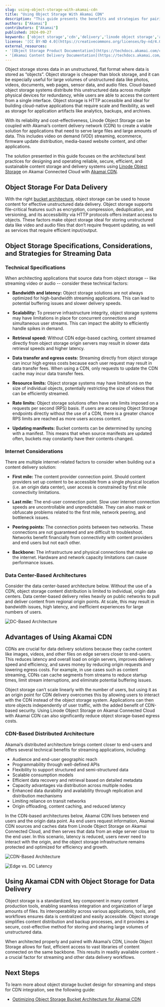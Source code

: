```yaml
---
slug: using-object-storage-with-akamai-cdn
title: "Using Object Storage With Akamai CDN"
description: "This guide presents the benefits and strategies for pairing Linode Object Storage with Akamai CDN for data delivery."
authors: ["Akamai"]
contributors: ["Akamai"]
published: 2024-09-27
keywords: ['object storage','cdn','delivery','linode object storage','akamai cdn','akamai connected cloud']
license: '[CC BY-ND 4.0](https://creativecommons.org/licenses/by-nd/4.0)'
external_resources:
- '[Object Storage Product Documentation](https://techdocs.akamai.com/cloud-computing/docs/object-storage)'
- '[Akamai Content Delivery Documentation](https://techdocs.akamai.com/platform-basics/docs/content-delivery)'
---
```


Object storage stores data in an unstructured, flat format where data is stored as “objects”. Object storage is cheaper than block storage, and it can be especially useful for large volumes of unstructured data like photos, videos, documents, web pages, sensor data, and audio files. Cloud-based object storage systems distribute this unstructured data across multiple physical devices for redundancy, while users are able to access the content from a single interface. Object storage is HTTP accessible and ideal for building cloud-native applications that require scale and flexibility, as well as storage for application artifacts like analytics, backups, and archives.

With its reliability and cost-effectiveness, Linode Object Storage can be coupled with Akamai’s content delivery network (CDN) to create a viable solution for applications that need to serve large files and large amounts of data. This includes video on demand (VOD) streaming, ecommerce, firmware update distribution, media-based website content, and other applications.

The solution presented in this guide focuses on the architectural best practices for designing and operating reliable, secure, efficient, and sustainable content storage and delivery systems using [Linode Object Storage](https://techdocs.akamai.com/cloud-computing/docs/object-storage) on Akamai Connected Cloud with [Akamai CDN](https://techdocs.akamai.com/platform-basics/docs/content-delivery).

## Object Storage For Data Delivery

With the right [bucket architecture](/docs/guides/optimizing-obj-bucket-architecture-for-akamai-cdn/), object storage can be used to house content for effective unstructured data delivery. Object storage supports file-critical features such as encryption, compression, deduplication, and versioning, and its accessibility via HTTP protocols offers instant access to objects. These factors make object storage ideal for storing unstructured data like video and audio files that don’t require frequent updating, as well as services that require efficient input/output.

## Object Storage Specifications, Considerations, and Strategies for Streaming Data

### Technical Specifications

When architecting applications that source data from object storage -- like streaming video or audio -- consider these technical factors:

-   **Bandwidth and latency:** Object storage solutions are not always optimized for high-bandwidth streaming applications. This can lead to potential buffering issues and slower delivery speeds.

-   **Scalability:** To preserve infrastructure integrity, object storage systems may have limitations in place for concurrent connections and simultaneous user streams. This can impact the ability to efficiently handle spikes in demand.

-   **Retrieval speed:** Without CDN edge-based caching, content streamed directly from object storage origin servers may result in slower data retrieval speeds and higher latency.

-   **Data transfer and egress costs:** Streaming directly from object storage can incur high egress costs because each user request may result in data transfer fees. When using a CDN, only requests to update the CDN cache may incur data transfer fees.

-   **Resource limits:** Object storage systems may have limitations on the size of individual objects, potentially restricting the size of videos that can be efficiently streamed.

-   **Rate limits:** Object storage solutions often have rate limits imposed on a requests per second (RPS) basis. If users are accessing Object Storage endpoints directly without the use of a CDN, there is a greater chance RPS limits are reached as more users access content.

-   **Updating manifests:** Bucket contents can be determined by syncing with a manifest. This means that when source manifests are updated often, buckets may constantly have their contents changed.

### Internet Considerations

There are multiple internet-related factors to consider when building out a content delivery solution:

-   **First mile:** The content provider connection point. Should content providers set up content to be accessible from a single physical location (i.e. an origin data center), user access is constrained by first mile connectivity limitations.

-   **Last mile:** The end-user connection point. Slow user internet connection speeds are uncontrollable and unpredictable. They can also mask or obfuscate problems related to the first mile, network peering, and bottleneck issues.

-   **Peering points:** The connection points between two networks. These connections are not guaranteed and are difficult to troubleshoot. Networks benefit financially from connectivity with content providers and end users but not each other.

-   **Backbone:** The infrastructure and physical connections that make up the internet. Hardware and network capacity limitations can cause performance issues.

### Data Center-Based Architectures

Consider the data center-based architecture below. Without the use of a CDN, object storage content distribution is limited to individual, origin data centers. Data center-based delivery relies heavily on public networks to pull and deliver content from regional origin points. At scale, this may result in bandwidth issues, high latency, and inefficient experiences for large numbers of users.

![DC-Based Architecture](DC-Based-Architecture.png)

## Advantages of Using Akamai CDN

CDNs are crucial for data delivery solutions because they cache content like images, videos, and other files on edge servers closer to end-users. This reduces latency and overall load on origin servers, improves delivery speed and efficiency, and saves money by reducing origin requests and lowering egress costs. For example, in use cases such as content streaming, CDNs can cache segments from streams to reduce startup times, limit stream interruptions, and eliminate potential buffering issues.

Object storage can’t scale linearly with the number of users, but using it as an origin point for CDN delivery overcomes this by allowing users to interact with the CDN instead of the object storage system. Applications can then store objects independently of user traffic, with the added benefit of CDN-based security. Using Linode Object Storage on Akamai Connected Cloud with Akamai CDN can also significantly reduce object storage-based egress costs.

### CDN-Based Distributed Architecture

Akamai’s distributed architecture brings content closer to end-users and offers several technical benefits for streaming applications, including:

-   Audience and end-user geographic reach
-   Programmability through well-defined APIs
-   Flexibility to support structured and semi-structured data
-   Scalable consumption models
-   Efficient data recovery and retrieval based on detailed metadata
-   Capacity advantages via distribution across multiple nodes
-   Enhanced data durability and availability through replication and distribution mechanisms
-   Limiting reliance on transit networks
-   Origin offloading, content caching, and reduced latency

In the CDN-based architectures below, Akamai CDN lives between end users and the origin data point. As end users request information, Akamai CDN sources and caches data from Linode Object Storage on Akamai Connected Cloud, and then serves that data from an edge server close to the end user. In this scenario, latency is reduced, users never need to interact with the origin, and the object storage infrastructure remains protected and optimized for efficiency and growth.

![CDN-Based Architecture](CDN-Based-Architecture.png)

![Edge vs. DC Latency](Edge-vs-DC-latency.png)

## Using Akamai CDN with Object Storage for Data Delivery

Object storage is a standardized, key component in many content production tools, enabling seamless integration and organization of large amounts of files. Its interoperability across various applications, tools, and workflows ensures data is centralized and easily accessible. Object storage simplifies content distribution and backup processes, and it provides a secure, cost-effective method for storing and sharing large volumes of unstructured data.

When architected properly and paired with Akamai’s CDN, Linode Object Storage allows for fast, efficient access to vast libraries of content connected on the same backbone. This results in readily available content - a crucial factor for streaming and other data delivery workflows.

## Next Steps

To learn more about object storage bucket design for streaming and steps for CDN integration, see the following guide:

- [Optimizing Object Storage Bucket Architecture for Akamai CDN](/docs/guides/optimizing-obj-bucket-architecture-for-akamai-cdn/)